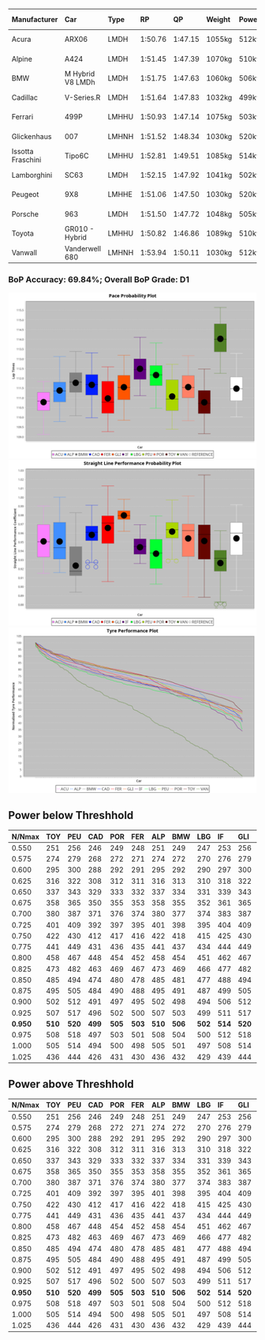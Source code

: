 |Manufacturer|Car|Type|RP|QP|Weight|Power¹|Threshhold|PINC|Power²|E/Stint|AVG Vmax|FDS|RDLC|L/Stint|BOP-Grade|ModelAccuracy|ModelPoints|Match%|
|:-|:-|:-|:-|:-|:-|:-|:-|:-|:-|:-|:-|:-|:-|:-|:-|:-|:-|:-|
|Acura|ARX06|LMDH|1:50.76|1:47.15|1055kg|512kw|210.0kph|0%|512kw|906MJ|280.40kph-295.79kph|-|1.01|33|-Ω1|100.00%|995|41.19%|
|Alpine|A424|LMDH|1:51.45|1:47.39|1070kg|510kw|210.0kph|0%|510kw|905MJ|279.84kph-298.09kph|-|1.00|33|~A1|81.46%|523|99.75%|
|BMW|M Hybrid V8 LMDh|LMDH|1:51.75|1:47.63|1060kg|506kw|210.0kph|0%|506kw|892MJ|276.31kph-297.22kph|-|1.01|33|~A1|98.60%|1690|100.00%|
|Cadillac|V-Series.R|LMDH|1:51.64|1:47.83|1032kg|499kw|210.0kph|0%|499kw|873MJ|276.31kph-297.95kph|-|1.03|33|~A1|98.38%|1765|98.91%|
|Ferrari|499P|LMHHU|1:50.93|1:47.14|1075kg|503kw|210.0kph|0%|503kw|887MJ|278.90kph-298.78kph|190kph|1.02|33|-D1|92.24%|2247|66.66%|
|Glickenhaus|007|LMHNH|1:51.52|1:48.34|1030kg|520kw|210.0kph|0%|520kw|913MJ|286.98kph-297.59kph|-|0.95|33|+A2|96.18%|554|91.48%|
|Issotta Fraschini|Tipo6C|LMHHU|1:52.81|1:49.51|1085kg|514kw|210.0kph|0%|514kw|918MJ|280.33kph-289.71kph|190kph|1.02|33|+Ω1|66.67%|96|34.90%|
|Lamborghini|SC63|LMDH|1:52.15|1:47.92|1041kg|502kw|210.0kph|0%|502kw|883MJ|278.26kph-294.41kph|-|1.05|33|+C2|96.77%|419|72.54%|
|Peugeot|9X8|LMHHE|1:51.06|1:47.50|1030kg|520kw|210.0kph|0%|520kw|910MJ|279.41kph-300.40kph|150kph|1.03|33|-C1|87.65%|1795|75.17%|
|Porsche|963|LMDH|1:51.50|1:47.72|1048kg|505kw|210.0kph|0%|505kw|889MJ|277.59kph-298.41kph|-|1.02|33|-A2|96.81%|5438|93.86%|
|Toyota|GR010 - Hybrid|LMHHU|1:50.82|1:46.86|1089kg|510kw|210.0kph|0%|510kw|905MJ|276.43kph-304.75kph|190kph|1.01|33|-D2|86.04%|1751|63.24%|
|Vanwall|Vanderwell 680|LMHNH|1:53.94|1:50.11|1030kg|512kw|210.0kph|0%|512kw|894MJ|272.84kph-292.99kph|-|1.01|33|+Ω1|91.42%|501|0.38%|

### BoP Accuracy: 69.84%; Overall BoP Grade: D1
![](BOP/WECTEC/USA/PREDEFINED/IMG/CUSTOM.png)![](BOP/WECTEC/USA/PREDEFINED/IMG/CUSTOM_sp.png)![](BOP/WECTEC/USA/PREDEFINED/IMG/CUSTOM_tw.png)
## Power below Threshhold
|N/Nmax|TOY|PEU|CAD|POR|FER|ALP|BMW|LBG|IF|GLI|VAN|ACU|
|:-|:-|:-|:-|:-|:-|:-|:-|:-|:-|:-|:-|:-|
|0.550|251|256|246|249|248|251|249|247|253|256|252|252|
|0.575|274|279|268|272|271|274|272|270|276|279|275|275|
|0.600|295|300|288|292|291|295|292|290|297|300|296|296|
|0.625|316|322|308|312|311|316|313|310|318|322|317|317|
|0.650|337|343|329|333|332|337|334|331|339|343|338|338|
|0.675|358|365|350|355|353|358|355|352|361|365|359|359|
|0.700|380|387|371|376|374|380|377|374|383|387|381|381|
|0.725|401|409|392|397|395|401|398|395|404|409|403|403|
|0.750|422|430|412|417|416|422|418|415|425|430|423|423|
|0.775|441|449|431|436|435|441|437|434|444|449|442|442|
|0.800|458|467|448|454|452|458|454|451|462|467|460|460|
|0.825|473|482|463|469|467|473|469|466|477|482|475|475|
|0.850|485|494|474|480|478|485|481|477|488|494|486|486|
|0.875|495|505|484|490|488|495|491|487|499|505|497|497|
|0.900|502|512|491|497|495|502|498|494|506|512|504|504|
|0.925|507|517|496|502|500|507|503|499|511|517|509|509|
|**0.950**|**510**|**520**|**499**|**505**|**503**|**510**|**506**|**502**|**514**|**520**|**512**|**512**|
|0.975|508|518|497|503|501|508|504|500|512|518|510|510|
|1.000|505|514|494|500|498|505|501|497|508|514|506|506|
|1.025|436|444|426|431|430|436|432|429|439|444|437|437|

## Power above Threshhold
|N/Nmax|TOY|PEU|CAD|POR|FER|ALP|BMW|LBG|IF|GLI|VAN|ACU|
|:-|:-|:-|:-|:-|:-|:-|:-|:-|:-|:-|:-|:-|
|0.550|251|256|246|249|248|251|249|247|253|256|252|252|
|0.575|274|279|268|272|271|274|272|270|276|279|275|275|
|0.600|295|300|288|292|291|295|292|290|297|300|296|296|
|0.625|316|322|308|312|311|316|313|310|318|322|317|317|
|0.650|337|343|329|333|332|337|334|331|339|343|338|338|
|0.675|358|365|350|355|353|358|355|352|361|365|359|359|
|0.700|380|387|371|376|374|380|377|374|383|387|381|381|
|0.725|401|409|392|397|395|401|398|395|404|409|403|403|
|0.750|422|430|412|417|416|422|418|415|425|430|423|423|
|0.775|441|449|431|436|435|441|437|434|444|449|442|442|
|0.800|458|467|448|454|452|458|454|451|462|467|460|460|
|0.825|473|482|463|469|467|473|469|466|477|482|475|475|
|0.850|485|494|474|480|478|485|481|477|488|494|486|486|
|0.875|495|505|484|490|488|495|491|487|499|505|497|497|
|0.900|502|512|491|497|495|502|498|494|506|512|504|504|
|0.925|507|517|496|502|500|507|503|499|511|517|509|509|
|**0.950**|**510**|**520**|**499**|**505**|**503**|**510**|**506**|**502**|**514**|**520**|**512**|**512**|
|0.975|508|518|497|503|501|508|504|500|512|518|510|510|
|1.000|505|514|494|500|498|505|501|497|508|514|506|506|
|1.025|436|444|426|431|430|436|432|429|439|444|437|437|
